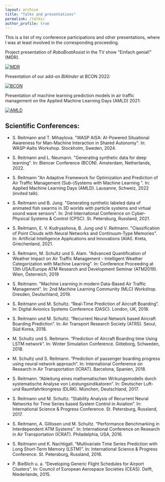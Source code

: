 ```yaml
---
layout: archive
title: "Talks and presentations"
permalink: /talks/
author_profile: true
---
```


This is a list of my conference participations and other presentations, where I was at least involved in the corresponding proceeding.

Project presentation of *RoboBoatAssist* in the TV show "Einfach genial!" (MDR). 

[![MDR](https://img.youtube.com/vi/3pGZfF1cWyM/0.jpg)](https://www.youtube.com/watch?v=3pGZfF1cWyM)

Presentation of our add-on *BlAInder* at BCON 2022:

[![BCON](https://img.youtube.com/vi/lqbZdTLMyQw/0.jpg)](https://www.youtube.com/watch?v=lqbZdTLMyQw)

Presentation of machine learning prediction models in air traffic management on the Applied Machine Learning Days (AMLD) 2021:

[![AMLD](https://img.youtube.com/vi/6G_wFYpHrew/0.jpg)](https://www.youtube.com/watch?v=6G_wFYpHrew)

## Scientific Conferences:

* S. Reitmann and T. Mihaylova. "WASP AISA: AI-Powered Situational Awareness for Man-Machine Interaction in Shared Autonomy". In: WASP-Aalto Workshop. Stockholm, Sweden, 2024.

* S. Reitmann and L. Neumann. "Generating synthetic data for deep learning". In: Blencer Conference (BCON). Amsterdam, Netherlands, 2022.

* S. Reitmann "An Adaptive Framework for Optimization and Prediction of Air Traffic Management (Sub-)Systems with Machine Learning ". In: Applied Machine Learning Days (AMLD). Lausanne, Schweiz, 2022 (invited talk).

* S. Reitmann und B. Jung. "Generating synthetic labeled data of animated fish swarms in 3D worlds with particle systems and virtual sound wave sensors". In: 2nd International Conference on Cyber-Physical Systems & Control (CPSC). St. Petersburg, Russland, 2021.

* S. Reitmann, E. V. Kudryashova, B. Jung und V. Reitmann. "Classification of Point Clouds with Neural Networks and
Continuum-Type Memories". In: Artificial Intelligence Applications and Innovations (AIAI). Kreta, Griechenland, 2021.

* S. Reitmann, M. Schultz und S. Alam. "Advanced Quantification of Weather Impact on Air Traffic Management - Intelligent Weather Categorization with Machine Learning". In: Conference Proceeding at 13th USA/Europe ATM Research and Development Seminar (ATM2019). Wien, Österreich, 2019

* S. Reitmann. "Machine Learning in modern Data-Based Air Traffic Management". In: 2nd Machine Learning Community (MLC) Workshop. Dresden, Deutschland, 2019.

* S. Reitmann und M. Schultz. “Real-Time Prediction of Aircraft Boarding”. In: Digital Avionics Systems Conference (DASC). London, UK, 2018.

* S. Reitmann und M. Schultz. “Recurrent Neural Network based Aircraft Boarding Prediction”. In: Air Transport Research Society (ATRS). Seoul, Süd Korea, 2018.

* M. Schultz und S. Reitmann. “Prediction of Aircraft Boarding time Using LSTM network”. In: Winter Simulation Conference. Göteborg, Schweden, 2018.

* M. Schultz und S. Reitmann. “Prediction of passenger boarding progress using neural network approach”. In: International Conference on Research in Air Transportation (ICRAT). Barcelona, Spanien, 2018.

* S. Reitmann. “Ableitung eines mathematischen Wirkungsmodells durch systematische Analyse von Leistungsindikatoren”. In: Deutscher Luft- und Raumfahrtkongress (DLRK). München, Deutschland, 2017.

* S. Reitmann und M. Schultz. “Stability Analysis of Recurrent Neural Networks for Time Series based System Control in Aviation”. In: International Science & Progress Conference. St. Petersburg, Russland, 2017.

* S. Reitmann, A. Gillissen und M. Schultz. “Performance Benchmarking in Interdependent ATM Systems”. In: International Conference on Research in Air Transportation (ICRAT). Philadelphia, USA, 2016.

* S. Reitmann und K. Nachtigall. “Multivariate Time Series Prediction with Long Short-Term Memory (LSTM)”. In: International Science & Progress Conference. St. Petersburg, Russland, 2016.

* P. Bießlich u. a. “Developing Generic Flight Schedules for Airport Clusters”. In: Council of European Aerospace Societies (CEAS). Delft, Niederlande, 2015.


<!--

======

{% if site.talkmap_link == true %}

<p style="text-decoration:underline;"><a href="/talkmap.html">See a map of all the places I've given a talk!</a></p>

{% endif %}



{% for post in site.talks reversed %}
  {% include archive-single-talk.html %}
{% endfor %}


  <ul>{% for post in site.talks %}
    {% include archive-single-talk-cv.html %}
  {% endfor %}</ul>
  
  -->
